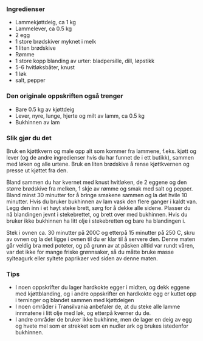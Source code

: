 
### Ingredienser

- Lammekjøttdeig, ca 1 kg
- Lammelever, ca 0.5 kg
- 2 egg
- 1 store brødskiver myknet i melk
- 1 liten brødskive
- Rømme
- 1 store kopp blanding av urter: bladpersille, dill, løpstikk 
- 5-6 hvitløksbåter, knust
- 1 løk
- salt, pepper

### Den originale oppskriften også trenger

- Bare 0.5 kg av kjøttdeig
- Lever, nyre, lunge, hjerte og milt av lamm, ca 0.5 kg
- Bukhinnen av lam

### Slik gjør du det

Bruk en kjøttkvern og male opp alt som kommer fra lammene, f.eks. kjøtt
og lever (og de andre ingredienser hvis du har funnet de i ett butikk),
sammen med løken og alle urtene. Bruk en liten brødskive å rense
kjøttkvernen og presse ut kjøttet fra den.

Bland sammen du har kvernet med knust hvitløken, de 2 eggene og den
større brødskive fra melken, 1 skje av rømme og smak med salt og pepper.
Bland minst 30 minutter for å bringe smakene sammen og la det hvile 10
minutter. Hvis du bruker bukhinnen av lam vask den flere ganger i kaldt
van. Legg den inn i et høyt steke brett, sørg for å dekke alle sidene. Plasser
du nå blandingen jevnt i stekebrettet, og brett over med bukhinnen. Hvis
du bruker ikke bukhinnen ha litt olje i stekebretten og bare ha blandingen i. 

Stek i ovnen ca. 30 minutter på 200C og etterpå 15 minutter på 250 C,
skru av ovnen og la det ligge i ovnen til du er klar til å servere den.
Denne maten går veldig bra med poteter, og på grunn av at påsken alltid
var rundt våren, var det ikke for mange friske grønnsaker, så du måtte
bruke masse sylteagurk eller syltete paprikaer ved siden av denne maten.

### Tips


- I noen oppskrifter du lager hardkokte egger i midten, og dekk eggene med kjøttblanding, og i andre oppskrifter en hardkokte egg er kuttet opp i terninger og blandet sammen med kjøttdeigen 
- I noen områder i Transilvania anbefaler de, at du steke alle lamme innmatene i litt olje med løk, og etterpå kverner du de. 
- I andre områder de bruker ikke bukhinne, men de lager en deig av egg og hvete mel som er strekket som en nudler ark og brukes istedenfor bukhinnen.
